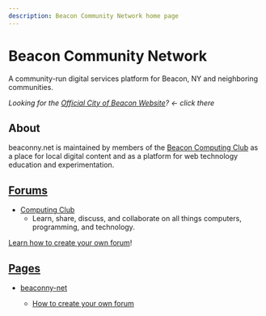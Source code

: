```yaml
---
description: Beacon Community Network home page
---
```


# Beacon Community Network

A community-run digital services platform for Beacon, NY and neighboring communities.

_Looking for the [Official City of Beacon Website](https://beaconny.gov)? &larr; click there_


## About

beaconny.net is maintained by members of the <a href="http://computing.beaconny.net">Beacon Computing Club</a> as a place for local digital content and as a platform for web technology education and experimentation.


## [Forums](forums)

- [Computing Club](http://computing.beaconny.net)
  - Learn, share, discuss, and collaborate on all things computers, programming, and technology.

[Learn how to create your own forum](/pages/beaconny-net/start-a-new-forum)!


## [Pages](pages)

- [beaconny-net](pages/beaconny-net)

  - [How to create your own forum](pages/beaconny-net/start-a-new-forum)
